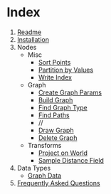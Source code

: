 # Index

1. [Readme](Readme.md)
1. [Installation](Installation.md)
1. Nodes
    - Misc
        - [Sort Points](PCGExSortPoints.md)
        - [Partition by Values](PCGExPartitionByValues.md)
        - [Write Index](PCGExWriteIndex.md)
    - Graph
        - [Create Graph Params](PCGExCreateGraphParams.md)
        - [Build Graph](PCGExBuildGraph.md)
        - [Find Graph Type](PCGExFindEdgesType.md)
        - [Find Paths](PCGExFindPaths.md)
        - //
        - [Draw Graph](PCGExDrawGraph.md)
        - [Delete Graph](PCGExDeleteGraph.md)
    - Transforms
        - [Project on World](PCGExProjectOnWorld.md)
        - [Sample Distance Field](PCGExSampleDistanceField.md)
1. Data Types
    - [Graph Data](PCGExGraphData.md)
1. [Frequently Asked Questions](FAQ.md)